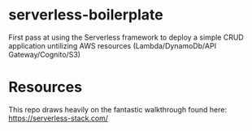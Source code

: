 # serverless-boilerplate
First pass at using the Serverless framework to deploy a simple CRUD application untilizing AWS resources (Lambda/DynamoDb/API Gateway/Cognito/S3)

# Resources
This repo draws heavily on the fantastic walkthrough found here: https://serverless-stack.com/
